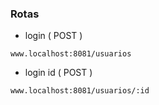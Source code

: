 ### Rotas
* login ( POST )
```
www.localhost:8081/usuarios
```

* login id ( POST )
```
www.localhost:8081/usuarios/:id
```